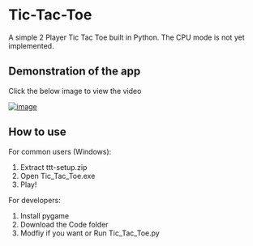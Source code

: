 # Tic-Tac-Toe
A simple 2 Player Tic Tac Toe built in Python. The CPU mode is not yet implemented.

## Demonstration of the app
Click the below image to view the video

[![image](http://img.youtube.com/vi/cBQ0gNkkLA4/0.jpg)](https://youtu.be/cBQ0gNkkLA4)  

## How to use
For common users (Windows):
1. Extract ttt-setup.zip
2. Open Tic_Tac_Toe.exe
3. Play!

For developers:
1. Install pygame
2. Download the Code folder
3. Modfiy if you want or Run Tic_Tac_Toe.py
